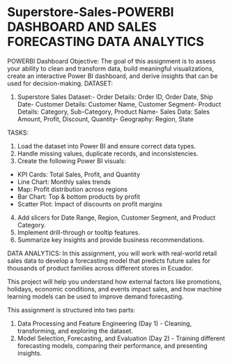 # Superstore-Sales-POWERBI DASHBOARD AND SALES FORECASTING DATA ANALYTICS
POWERBI Dashboard
Objective:
 The goal of this assignment is to assess your ability to clean and transform data, build meaningful
 visualizations, create an interactive Power BI dashboard, and derive insights that can be used for
 decision-making.
DATASET:
 1. Superstore Sales Dataset:- Order Details: Order ID, Order Date, Ship Date- Customer Details: Customer Name, Customer Segment- Product Details: Category, Sub-Category, Product Name- Sales Data: Sales Amount, Profit, Discount, Quantity- Geography: Region, State

TASKS:
 1. Load the dataset into Power BI and ensure correct data types.
 2. Handle missing values, duplicate records, and inconsistencies.
 3. Create the following Power BI visuals:
   - KPI Cards: Total Sales, Profit, and Quantity
   - Line Chart: Monthly sales trends
   - Map: Profit distribution across regions
   - Bar Chart: Top & bottom products by profit
   - Scatter Plot: Impact of discounts on profit margins
 4. Add slicers for Date Range, Region, Customer Segment, and Product Category.
 5. Implement drill-through or tooltip features.
 6. Summarize key insights and provide business recommendations.

DATA ANALYTICS:
In this assignment, you will work with real-world retail sales data
to develop a forecasting model that predicts future sales for thousands of product families across different stores in Ecuador.

This project will help you understand how external factors like promotions, holidays, economic conditions, and events
impact sales, and how machine learning models can be used to improve demand forecasting.

This assignment is structured into two parts:
1. Data Processing and Feature Engineering (Day 1) - Cleaning, transforming, and exploring the dataset.
2. Model Selection, Forecasting, and Evaluation (Day 2) - Training different forecasting models, comparing their performance,
and presenting insights.

